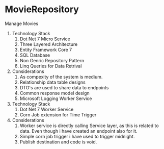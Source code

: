 # MovieRepository
Manage Movies
1. Technology Stack
   1.  Dot Net 7 Micro Service
   2.  Three Layered Architecture
   3.  Entity Framework Core 7
   4.  SQL Database
   5.  Non Genric Repository Pattern
   6.  Linq Queries for Data Retrival
2.  Considerations
    1.  As compexity of the system is medium.
    2.  Relationship data table designs
    3.  DTO's are used to share data to endpoints
    4.  Common response model design
    5.  Microsoft Logging
Worker Service
1. Technology Stack
   1.  Dot Net 7 Worker Service
   2.  Corn Job extension for Time Trigger  
2. Considerations
   1.  Worker service is directly calling Service layer, as this is related to data. Even though i have created an endpoint also for it.
   2.  Simple corn job trigger i have used to trigger midnight.
   3.  Publish destination and code is void.
     

